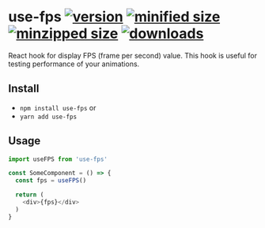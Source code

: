 # use-fps [![version](https://img.shields.io/npm/v/use-fps.svg)](https://www.npmjs.com/package/use-fps) [![minified size](https://img.shields.io/bundlephobia/min/use-fps.svg)](https://www.npmjs.com/package/use-fps) [![minzipped size](https://img.shields.io/bundlephobia/minzip/use-fps.svg)](https://www.npmjs.com/package/use-fps) [![downloads](https://img.shields.io/npm/dt/use-fps.svg)](https://www.npmjs.com/package/use-fps)

React hook for display FPS (frame per second) value. This hook is useful for testing performance of your animations.

## Install

* `npm install use-fps` or
* `yarn add use-fps`

## Usage

```js
import useFPS from 'use-fps'

const SomeComponent = () => {
  const fps = useFPS()

  return (
    <div>{fps}</div>
  )
}
```

